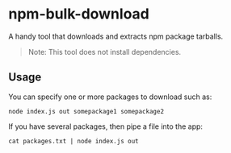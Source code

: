 # npm-bulk-download

A handy tool that downloads and extracts npm package tarballs.

> Note: This tool does not install dependencies.

## Usage

You can specify one or more packages to download such as:

    node index.js out somepackage1 somepackage2

If you have several packages, then pipe a file into the app:

    cat packages.txt | node index.js out
